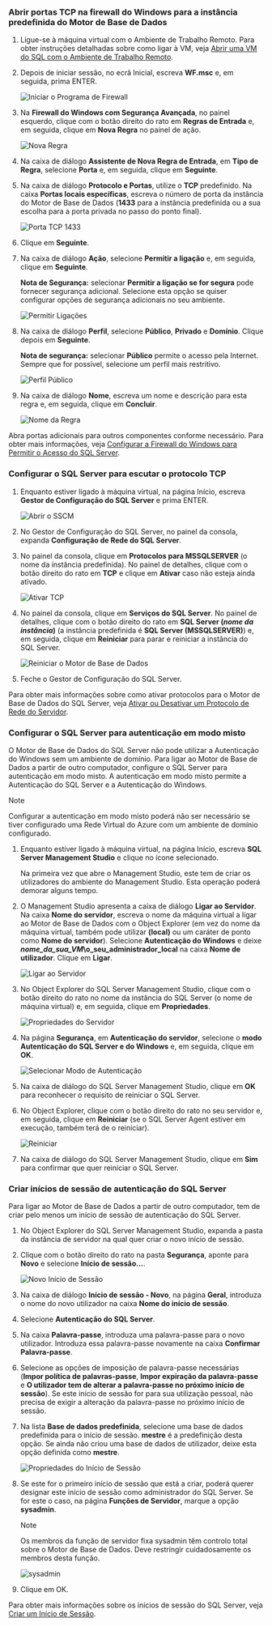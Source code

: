 ### Abrir portas TCP na firewall do Windows para a instância predefinida do Motor de Base de Dados
<a id="open-tcp-ports-in-the-windows-firewall-for-the-default-instance-of-the-database-engine" class="xliff"></a>
1. Ligue-se à máquina virtual com o Ambiente de Trabalho Remoto. Para obter instruções detalhadas sobre como ligar à VM, veja [Abrir uma VM do SQL com o Ambiente de Trabalho Remoto](../articles/virtual-machines/windows/sql/virtual-machines-windows-portal-sql-server-provision.md#open-the-vm-with-remote-desktop).
2. Depois de iniciar sessão, no ecrã Inicial, escreva **WF.msc** e, em seguida, prima ENTER.
   
    ![Iniciar o Programa de Firewall](./media/virtual-machines-sql-server-connection-steps/12Open-WF.png)
3. Na **Firewall do Windows com Segurança Avançada**, no painel esquerdo, clique com o botão direito do rato em **Regras de Entrada** e, em seguida, clique em **Nova Regra** no painel de ação.
   
    ![Nova Regra](./media/virtual-machines-sql-server-connection-steps/13New-FW-Rule.png)
4. Na caixa de diálogo **Assistente de Nova Regra de Entrada**, em **Tipo de Regra**, selecione **Porta** e, em seguida, clique em **Seguinte**.
5. Na caixa de diálogo **Protocolo e Portas**, utilize o **TCP** predefinido. Na caixa **Portas locais específicas**, escreva o número de porta da instância do Motor de Base de Dados (**1433** para a instância predefinida ou a sua escolha para a porta privada no passo do ponto final).
   
    ![Porta TCP 1433](./media/virtual-machines-sql-server-connection-steps/14Port-1433.png)
6. Clique em **Seguinte**.
7. Na caixa de diálogo **Ação**, selecione **Permitir a ligação** e, em seguida, clique em **Seguinte**.
   
    **Nota de Segurança:** selecionar **Permitir a ligação se for segura** pode fornecer segurança adicional. Selecione esta opção se quiser configurar opções de segurança adicionais no seu ambiente.
   
    ![Permitir Ligações](./media/virtual-machines-sql-server-connection-steps/15Allow-Connection.png)
8. Na caixa de diálogo **Perfil**, selecione **Público**, **Privado** e **Domínio**. Clique depois em **Seguinte**.
   
    **Nota de segurança:** selecionar **Público** permite o acesso pela Internet. Sempre que for possível, selecione um perfil mais restritivo.
   
    ![Perfil Público](./media/virtual-machines-sql-server-connection-steps/16Public-Private-Domain-Profile.png)
9. Na caixa de diálogo **Nome**, escreva um nome e descrição para esta regra e, em seguida, clique em **Concluir**.
   
    ![Nome da Regra](./media/virtual-machines-sql-server-connection-steps/17Rule-Name.png)

Abra portas adicionais para outros componentes conforme necessário. Para obter mais informações, veja [Configurar a Firewall do Windows para Permitir o Acesso do SQL Server](http://msdn.microsoft.com/library/cc646023.aspx).

### Configurar o SQL Server para escutar o protocolo TCP
<a id="configure-sql-server-to-listen-on-the-tcp-protocol" class="xliff"></a>
1. Enquanto estiver ligado à máquina virtual, na página Início, escreva **Gestor de Configuração do SQL Server** e prima ENTER.
   
    ![Abrir o SSCM](./media/virtual-machines-sql-server-connection-steps/9Click-SSCM.png)
2. No Gestor de Configuração do SQL Server, no painel da consola, expanda **Configuração de Rede do SQL Server**.
3. No painel da consola, clique em **Protocolos para MSSQLSERVER** (o nome da instância predefinida). No painel de detalhes, clique com o botão direito do rato em **TCP** e clique em **Ativar** caso não esteja ainda ativado.
   
    ![Ativar TCP](./media/virtual-machines-sql-server-connection-steps/10Enable-TCP.png)
4. No painel da consola, clique em **Serviços do SQL Server**. No painel de detalhes, clique com o botão direito do rato em **SQL Server (*nome da instância*)** (a instância predefinida é **SQL Server (MSSQLSERVER)**) e, em seguida, clique em **Reiniciar** para parar e reiniciar a instância do SQL Server.
   
    ![Reiniciar o Motor de Base de Dados](./media/virtual-machines-sql-server-connection-steps/11Restart.png)
5. Feche o Gestor de Configuração do SQL Server.

Para obter mais informações sobre como ativar protocolos para o Motor de Base de Dados do SQL Server, veja [Ativar ou Desativar um Protocolo de Rede do Servidor](http://msdn.microsoft.com/library/ms191294.aspx).

### Configurar o SQL Server para autenticação em modo misto
<a id="configure-sql-server-for-mixed-mode-authentication" class="xliff"></a>
O Motor de Base de Dados do SQL Server não pode utilizar a Autenticação do Windows sem um ambiente de domínio. Para ligar ao Motor de Base de Dados a partir de outro computador, configure o SQL Server para autenticação em modo misto. A autenticação em modo misto permite a Autenticação do SQL Server e a Autenticação do Windows.

> [!NOTE]
> Configurar a autenticação em modo misto poderá não ser necessário se tiver configurado uma Rede Virtual do Azure com um ambiente de domínio configurado.
> 
> 

1. Enquanto estiver ligado à máquina virtual, na página Início, escreva **SQL Server Management Studio** e clique no ícone selecionado.
   
    Na primeira vez que abre o Management Studio, este tem de criar os utilizadores do ambiente do Management Studio. Esta operação poderá demorar alguns tempo.
2. O Management Studio apresenta a caixa de diálogo **Ligar ao Servidor**. Na caixa **Nome do servidor**, escreva o nome da máquina virtual a ligar ao Motor de Base de Dados com o Object Explorer (em vez do nome da máquina virtual, também pode utilizar **(local)** ou um caráter de ponto como **Nome do servidor**). Selecione **Autenticação do Windows** e deixe ***nome_da_sua_VM*\o_seu_administrador_local** na caixa **Nome de utilizador**. Clique em **Ligar**.
   
    ![Ligar ao Servidor](./media/virtual-machines-sql-server-connection-steps/19Connect-to-Server.png)
3. No Object Explorer do SQL Server Management Studio, clique com o botão direito do rato no nome da instância do SQL Server (o nome de máquina virtual) e, em seguida, clique em **Propriedades**.
   
    ![Propriedades do Servidor](./media/virtual-machines-sql-server-connection-steps/20Server-Properties.png)
4. Na página **Segurança**, em **Autenticação do servidor**, selecione o **modo Autenticação do SQL Server e do Windows** e, em seguida, clique em **OK**.
   
    ![Selecionar Modo de Autenticação](./media/virtual-machines-sql-server-connection-steps/21Mixed-Mode.png)
5. Na caixa de diálogo do SQL Server Management Studio, clique em **OK** para reconhecer o requisito de reiniciar o SQL Server.
6. No Object Explorer, clique com o botão direito do rato no seu servidor e, em seguida, clique em **Reiniciar** (se o SQL Server Agent estiver em execução, também terá de o reiniciar).
   
    ![Reiniciar](./media/virtual-machines-sql-server-connection-steps/22Restart2.png)
7. Na caixa de diálogo do SQL Server Management Studio, clique em **Sim** para confirmar que quer reiniciar o SQL Server.

### Criar inícios de sessão de autenticação do SQL Server
<a id="create-sql-server-authentication-logins" class="xliff"></a>
Para ligar ao Motor de Base de Dados a partir de outro computador, tem de criar pelo menos um início de sessão de autenticação do SQL Server.

1. No Object Explorer do SQL Server Management Studio, expanda a pasta da instância de servidor na qual quer criar o novo início de sessão.
2. Clique com o botão direito do rato na pasta **Segurança**, aponte para **Novo** e selecione **Início de sessão...**.
   
    ![Novo Início de Sessão](./media/virtual-machines-sql-server-connection-steps/23New-Login.png)
3. Na caixa de diálogo **Início de sessão - Novo**, na página **Geral**, introduza o nome do novo utilizador na caixa **Nome do início de sessão**.
4. Selecione **Autenticação do SQL Server**.
5. Na caixa **Palavra-passe**, introduza uma palavra-passe para o novo utilizador. Introduza essa palavra-passe novamente na caixa **Confirmar Palavra-passe**.
6. Selecione as opções de imposição de palavra-passe necessárias (**Impor política de palavras-passe**, **Impor expiração da palavra-passe** e **O utilizador tem de alterar a palavra-passe no próximo início de sessão**). Se este início de sessão for para sua utilização pessoal, não precisa de exigir a alteração da palavra-passe no próximo início de sessão.
7. Na lista **Base de dados predefinida**, selecione uma base de dados predefinida para o início de sessão. **mestre** é a predefinição desta opção. Se ainda não criou uma base de dados de utilizador, deixe esta opção definida como **mestre**.
   
    ![Propriedades do Início de Sessão](./media/virtual-machines-sql-server-connection-steps/24Test-Login.png)
8. Se este for o primeiro início de sessão que está a criar, poderá querer designar este início de sessão como administrador do SQL Server. Se for este o caso, na página **Funções de Servidor**, marque a opção **sysadmin**.
   
   > [!NOTE]
   > Os membros da função de servidor fixa sysadmin têm controlo total sobre o Motor de Base de Dados. Deve restringir cuidadosamente os membros desta função.
   > 
   > 
   
   ![sysadmin](./media/virtual-machines-sql-server-connection-steps/25sysadmin.png)
9. Clique em OK.

Para obter mais informações sobre os inícios de sessão do SQL Server, veja [Criar um Início de Sessão](http://msdn.microsoft.com/library/aa337562.aspx).

